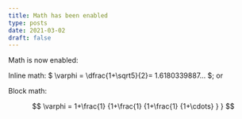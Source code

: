 ```yaml
---
title: Math has been enabled
type: posts
date: 2021-03-02
draft: false
---
```


Math is now enabled:

Inline math: $ \varphi = \dfrac{1+\sqrt5}{2}= 1.6180339887… $; or 

Block math:

$$
 \varphi = 1+\frac{1} {1+\frac{1} {1+\frac{1} {1+\cdots} } } 
$$

